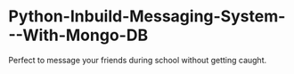 # Python-Inbuild-Messaging-System---With-Mongo-DB
Perfect to message your friends during school without getting caught.
